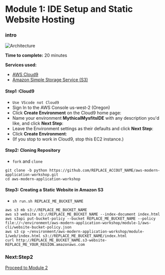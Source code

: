 # Module 1: IDE Setup and Static Website Hosting
### intro
![Architecture](/images/module-1/architecture-module-1.png)

**Time to complete:** 20 minutes

**Services used:**
* [AWS Cloud9](https://aws.amazon.com/cloud9/)
* [Amazon Simple Storage Service (S3)](https://aws.amazon.com/s3/)


#### Step1 :Cloud9
- `Use VScode not Cloud9`
- Sign In to the AWS Console us-west-2 (Oregon)
- Click **Create Environment** on the Cloud9 home page:
- Name your environment **MythicalMysfitsIDE** with any description you'd like, and click **Next Step**:
- Leave the Environment settings as their defaults and click **Next Step**:
- Click **Create Environment**:
- (If you stop to work in Cloud9, stop this EC2 instance.)

#### Step2: Cloning Repository
- `fork` and `clone` 
```
git clone -b python https://github.com/REPLACE_ACCOUT_NAME/aws-modern-application-workshop.git
cd aws-modern-application-workshop
```

#### Step3: Creating a Static Website in Amazon S3
- `sh run.sh REPLACE_ME_BUCKET_NAME`
```
aws s3 mb s3://REPLACE_ME_BUCKET_NAME
aws s3 website s3://REPLACE_ME_BUCKET_NAME --index-document index.html
aws s3api put-bucket-policy --bucket REPLACE_ME_BUCKET_NAME --policy file://~/environment/aws-modern-application-workshop/module-1/aws-cli/website-bucket-policy.json
aws s3 cp ~/environment/aws-modern-application-workshop/module-1/web/index.html s3://REPLACE_ME_BUCKET_NAME/index.html
curl http://REPLACE_ME_BUCKET_NAME.s3-website-REPLACE_ME_YOUR_REGION.amazonaws.com
```


### Next:Step2
[Proceed to Module 2](/module-2)


